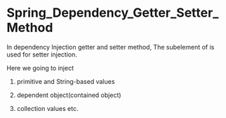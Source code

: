 # Spring_Dependency_Getter_Setter_Method


In dependency Injection getter and setter method, The <property> subelement of <bean> is used for setter injection. 

Here we going to inject 

1. primitive and String-based values

2. dependent object(contained object)

3. collection values etc.